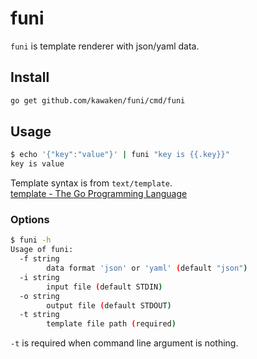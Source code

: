 # funi

`funi` is template renderer with json/yaml data.

## Install

```bash
go get github.com/kawaken/funi/cmd/funi
```

## Usage

```bash
$ echo '{"key":"value"}' | funi "key is {{.key}}"
key is value
```

Template syntax is from `text/template`.  
[template \- The Go Programming Language](https://golang.org/pkg/text/template/)

### Options

```bash
$ funi -h
Usage of funi:
  -f string
    	data format 'json' or 'yaml' (default "json")
  -i string
    	input file (default STDIN)
  -o string
    	output file (default STDOUT)
  -t string
    	template file path (required)
```

`-t` is required when command line argument is nothing.
